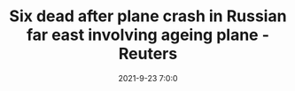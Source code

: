 ---
"title": "Six dead after plane crash in Russian far east involving ageing plane - Reuters"
"date": "2021-9-23 7:0:0"
"feed_name": "GOOGLENEWSPLANE"
"feed_website": "https://news.google.com/search?q=plane%20%2B%20accident&hl=en-US&gl=US&ceid=US%3Aen"
"feed_rss": "https://news.google.com/rss/search?q=plane%20%2B%20accident&hl=en-US&gl=US&ceid=US%3Aen"
"link": "https://www.reuters.com/business/aerospace-defense/six-dead-after-plane-crash-russian-far-east-involving-ageing-plane-2021-09-23/"
"source": "{'href': 'https://www.reuters.com', 'title': 'Reuters'}"
"file": "_posts/2021-1-1-4064a74a29081895370c2a8c38d0bf3296c7ffc6.md"
"accident": "1"
"drilling": "0"
"dead": "6"
"injured": "0"
"arrested": "0"
"place": "russia"
"where": "air site"
"causes": "plane crash"
"place_uri": "http://en.wikipedia.org/wiki/Russia"
---